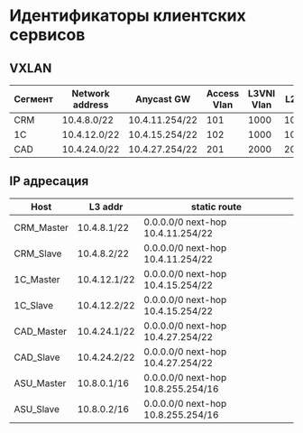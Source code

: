 # Идентификаторы клиентских сервисов
## VXLAN
|Сегмент|	Network address|	Anycast GW|	Access Vlan |	L3VNI Vlan |	L2VNI |	L3VNI |	Vrf |
|--|--|--|--|--|--|--|--|
|CRM|	10.4.8.0/22|	10.4.11.254/22|	101|	1000|	10101|	10000|	Vrf_ADM|
|1C|	10.4.12.0/22|	10.4.15.254/22|	102|	1000|	10201|	10000|	Vrf_ADM|
|CAD|	10.4.24.0/22|	10.4.27.254/22|	201|	2000|	20101|	20000|	Vrf_CAD|

## IP адресация
|Host|	L3 addr|	static route|
|--|--|--|
|CRM_Master|	10.4.8.1/22|	0.0.0.0/0 next-hop 10.4.11.254/22|
|CRM_Slave|	10.4.8.2/22|	0.0.0.0/0 next-hop 10.4.11.254/22|
|1C_Master|	10.4.12.1/22|	0.0.0.0/0 next-hop 10.4.15.254/22|
|1C_Slave|	10.4.12.2/22|	0.0.0.0/0 next-hop 10.4.15.254/22|
|CAD_Master|	10.4.24.1/22|	0.0.0.0/0 next-hop 10.4.27.254/22|
|CAD_Slave|	10.4.24.2/22|	0.0.0.0/0 next-hop 10.4.27.254/22|
|ASU_Master|	10.8.0.1/16|	0.0.0.0/0 next-hop 10.8.255.254/16|
|ASU_Slave|	10.8.0.2/16|	0.0.0.0/0 next-hop 10.8.255.254/16|
